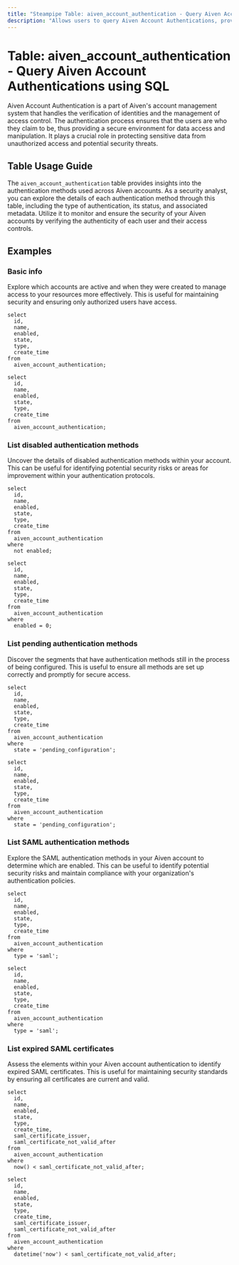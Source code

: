 ```yaml
---
title: "Steampipe Table: aiven_account_authentication - Query Aiven Account Authentications using SQL"
description: "Allows users to query Aiven Account Authentications, providing insights into the authentication methods used across Aiven accounts."
---
```


# Table: aiven_account_authentication - Query Aiven Account Authentications using SQL

Aiven Account Authentication is a part of Aiven's account management system that handles the verification of identities and the management of access control. The authentication process ensures that the users are who they claim to be, thus providing a secure environment for data access and manipulation. It plays a crucial role in protecting sensitive data from unauthorized access and potential security threats.

## Table Usage Guide

The `aiven_account_authentication` table provides insights into the authentication methods used across Aiven accounts. As a security analyst, you can explore the details of each authentication method through this table, including the type of authentication, its status, and associated metadata. Utilize it to monitor and ensure the security of your Aiven accounts by verifying the authenticity of each user and their access controls.

## Examples

### Basic info
Explore which accounts are active and when they were created to manage access to your resources more effectively. This is useful for maintaining security and ensuring only authorized users have access.

```sql+postgres
select
  id,
  name,
  enabled,
  state,
  type,
  create_time
from
  aiven_account_authentication;
```

```sql+sqlite
select
  id,
  name,
  enabled,
  state,
  type,
  create_time
from
  aiven_account_authentication;
```

### List disabled authentication methods
Uncover the details of disabled authentication methods within your account. This can be useful for identifying potential security risks or areas for improvement within your authentication protocols.

```sql+postgres
select
  id,
  name,
  enabled,
  state,
  type,
  create_time
from
  aiven_account_authentication
where
  not enabled;
```

```sql+sqlite
select
  id,
  name,
  enabled,
  state,
  type,
  create_time
from
  aiven_account_authentication
where
  enabled = 0;
```

### List pending authentication methods
Discover the segments that have authentication methods still in the process of being configured. This is useful to ensure all methods are set up correctly and promptly for secure access.

```sql+postgres
select
  id,
  name,
  enabled,
  state,
  type,
  create_time
from
  aiven_account_authentication
where
  state = 'pending_configuration';
```

```sql+sqlite
select
  id,
  name,
  enabled,
  state,
  type,
  create_time
from
  aiven_account_authentication
where
  state = 'pending_configuration';
```

### List SAML authentication methods
Explore the SAML authentication methods in your Aiven account to determine which are enabled. This can be useful to identify potential security risks and maintain compliance with your organization's authentication policies.

```sql+postgres
select
  id,
  name,
  enabled,
  state,
  type,
  create_time
from
  aiven_account_authentication
where
  type = 'saml';
```

```sql+sqlite
select
  id,
  name,
  enabled,
  state,
  type,
  create_time
from
  aiven_account_authentication
where
  type = 'saml';
```

### List expired SAML certificates
Assess the elements within your Aiven account authentication to identify expired SAML certificates. This is useful for maintaining security standards by ensuring all certificates are current and valid.

```sql+postgres
select
  id,
  name,
  enabled,
  state,
  type,
  create_time,
  saml_certificate_issuer,
  saml_certificate_not_valid_after
from
  aiven_account_authentication
where
  now() < saml_certificate_not_valid_after;
```

```sql+sqlite
select
  id,
  name,
  enabled,
  state,
  type,
  create_time,
  saml_certificate_issuer,
  saml_certificate_not_valid_after
from
  aiven_account_authentication
where
  datetime('now') < saml_certificate_not_valid_after;
```